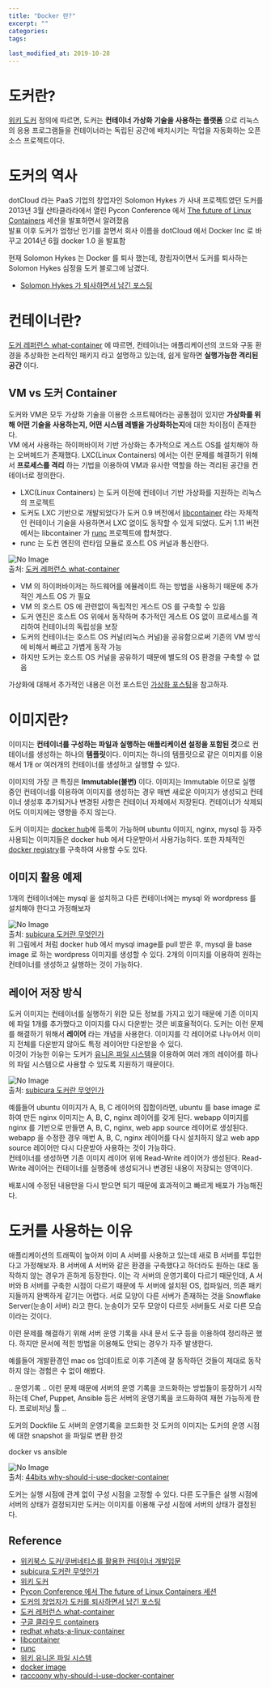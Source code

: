 ```yaml
---
title: "Docker 란?"
excerpt: ""
categories: 
tags:
  
last_modified_at: 2019-10-28
---
```


# 도커란? 
[위키 도커](https://ko.wikipedia.org/wiki/%EB%8F%84%EC%BB%A4_(%EC%86%8C%ED%94%84%ED%8A%B8%EC%9B%A8%EC%96%B4)) 정의에 따르면, 도커는 **컨테이너 가상화 기술을 사용하는 플랫폼** 으로 리눅스의 응용 프로그램들을 컨테이너라는 독립된 공간에 배치시키는 작업을 자동화하는 오픈소스 프로젝트이다. 


# 도커의 역사 
dotCloud 라는 PaaS 기업의 창업자인 Solomon Hykes 가 사내 프로젝트였던 도커를 2013년 3월 산타클라라에서 열린 Pycon Conference 에서 [The future of Linux Containers](https://www.youtube.com/watch?v=wW9CAH9nSLs&feature=youtu.be) 세션을 발표하면서 알려졌음  
발표 이후 도커가 엄청난 인기를 끌면서 회사 이름을 dotCloud 에서 Docker Inc 로 바꾸고 2014년 6월 docker 1.0 을 발표함  
  
현재 Solomon Hykes 는 Docker 를 퇴사 했는데, 창립자이면서 도커를 퇴사하는 Solomon Hykes 심정을 도커 블로그에 남겼다. 
- [Solomon Hykes 가 퇴사하면서 남긴 포스팅](docker.com/blog/au-revoir/)


# 컨테이너란?
[도커 레퍼런스 what-container](https://www.docker.com/resources/what-container) 에 따르면, 컨테이너는 애플리케이션의 코드와 구동 환경을 추상화한 논리적인 패키지 라고 설명하고 있는데, 쉽게 말하면 **실행가능한 격리된 공간** 이다.  

## VM vs 도커 Container
도커와 VM은 모두 가상화 기술을 이용한 소프트웨어라는 공통점이 있지만 **가상화를 위해 어떤 기술을 사용하는지, 어떤 시스템 레벨을 가상화하는지**에 대한 차이점이 존재한다.  
VM 에서 사용하는 하이퍼바이저 기반 가상화는 추가적으로 게스트 OS를 설치해야 하는 오버헤드가 존재했다. LXC(Linux Containers) 에서는 이런 문제를 해결하기 위해서 **프로세스를 격리** 하는 기법을 이용하여 VM과 유사한 역할을 하는 격리된 공간을 컨테이너로 정의한다.  
- LXC(Linux Containers) 는 도커 이전에 컨테이너 기반 가상화를 지원하는 리눅스의 프로젝트 
- 도커도 LXC 기반으로 개발되었다가 도커 0.9 버전에서 [libcontainer](https://github.com/docker/libcontainer) 라는 자체적인 컨테이너 기술을 사용하면서 LXC 없이도 동작할 수 있게 되었다. 도커 1.11 버전에서는 libcontainer 가 [runc](https://github.com/opencontainers/runc) 프로젝트에 합쳐졌다. 
- runc 는 도컨 엔진의 런타임 모듈로 호스트 OS 커널과 통신한다.


![No Image](/assets/images/posts/20191029/docker_vs_vm.png)   
출처: [도커 레퍼런스 what-container](https://www.docker.com/resources/what-container)  

- VM 의 하이퍼바이저는 하드웨어를 에뮬레이트 하는 방법을 사용하기 때문에 추가적인 게스트 OS 가 필요
- VM 의 호스트 OS 에 관련없이 독립적인 게스트 OS 를 구축할 수 있음 
- 도커 엔진은 호스트 OS 위에서 동작하며 추가적인 게스트 OS 없이 프로세스를 격리하여 컨테이너의 독립성을 보장
- 도커의 컨테이너는 호스트 OS 커널(리눅스 커널)을 공유함으로써 기존의 VM 방식에 비해서 빠르고 가볍게 동작 가능
- 하지만 도커는 호스트 OS 커널을 공유하기 때문에 별도의 OS 환경을 구축할 수 없음 

> 
가상화에 대해서 추가적인 내용은 이전 포스트인 [가상화 포스팅](https://kimkoungho.github.io/virtualization/)을 참고하자.


# 이미지란?

이미지는 **컨테이너를 구성하는 파일과 실행하는 애플리케이션 설정을 포함된 것**으로 컨테이너를 생성하는 하나의 **템플릿**이다. 이미지는 하나의 템플릿으로 같은 이미지를 이용해서 1개 or 여러개의 컨테이너를 생성하고 실행할 수 있다.  
  
이미지의 가장 큰 특징은 **Immutable(불변)** 이다. 이미지는 Immutable 이므로 실행 중인 컨테이너를 이용하여 이미지를 생성하는 경우 매번 새로운 이미지가 생성되고 컨테이너 생성후 추가되거나 변경된 사항은 컨테이너 자체에서 저장된다. 컨테이너가 삭제되어도 이미지에는 영향을 주지 않는다.  
  
도커 이미지는 [docker hub](https://hub.docker.com/)에 등록이 가능하며 ubuntu 이미지, nginx, mysql 등 자주 사용되는 이미지들은 docker hub 에서 다운받아서 사용가능하다. 또한 자체적인 [docker registry](https://docs.docker.com/registry/)를 구축하여 사용할 수도 있다. 


## 이미지 활용 예제 
1개의 컨테이너에는 mysql 을 설치하고 다른 컨테이너에는 mysql 와 wordpress 를 설치해야 한다고 가정해보자  
  
![No Image](/assets/images/posts/20191029/docker-image.png)   
출처: [subicura 도커란 무엇인가](https://subicura.com/2017/01/19/docker-guide-for-beginners-1.html)  
위 그림에서 처럼 docker hub 에서 mysql image를 pull 받은 후, mysql 을 base image 로 하는 wordpress 이미지를 생성할 수 있다. 2개의 이미지를 이용하여 원하는 컨테이너를 생성하고 실행하는 것이 가능하다.  

## 레이어 저장 방식
도커 이미지는 컨테이너를 실행하기 위한 모든 정보를 가지고 있기 때문에 기존 이미지에 파일 1개를 추가했다고 이미지를 다시 다운받는 것은 비효율적이다. 도커는 이런 문제를 해결하기 위해서 **레이어** 라는 개념을 사용한다. 이미지를 각 레이어로 나누어서 이미지 전체를 다운받지 않아도 특정 레이어만 다운받을 수 있다.  
이것이 가능한 이유는 도커가 [유니온 파일 시스템](https://en.wikipedia.org/wiki/UnionFS)을 이용하여 여러 개의 레이어를 하나의 파일 시스템으로 사용할 수 있도록 지원하기 때문이다.

![No Image](/assets/images/posts/20191029/image-layer.png)   
출처: [subicura 도커란 무엇인가](https://subicura.com/2017/01/19/docker-guide-for-beginners-1.html)

예를들어 ubuntu 이미지가 A, B, C 레이어의 집합이라면, ubuntu 를 base image 로 하여 만든 nginx 이미지는 A, B, C, nginx 레이어를 갖게 된다. webapp 이미지를 nginx 를 기반으로 만들면 A, B, C, nginx, web app source 레이어로 생성된다. webapp 을 수정한 경우 매번 A, B, C, nginx 레이어를 다시 설치하지 않고 web app source 레이어만 다시 다운받아 사용하는 것이 가능하다.  
컨테이너를 생성하면 기존 이미지 레이어 위에 Read-Write 레이어가 생성된다. Read-Write 레이어는 컨테이너를 실행중에 생성되거나 변경된 내용이 저장되는 영역이다.  
  
배포시에 수정된 내용만을 다시 받으면 되기 때문에 효과적이고 빠르게 배포가 가능해진다.

# 도커를 사용하는 이유  

애플리케이션의 트래픽이 높아져 이미 A 서버를 사용하고 있는데 새로 B 서버를 투입한다고 가정해보자. 
B 서버에 A 서버와 같은 환경을 구축했다고 하더라도 원하는 대로 동작하지 않는 경우가 흔하게 등장한다. 이는 각 서버의 운영기록이 다르기 때문인데, A 서버와 B 서버를 구축한 시점이 다르기 때문에 두 서버에 설치된 OS, 컴파일러, 의존 패키지들까지 완벽하게 같기는 어렵다. 서로 모양이 다른 서버가 존재하는 것을 Snowflake Server(눈송이 서버) 라고 한다.
눈송이가 모두 모양이 다르듯 서버들도 서로 다른 모습이라는 것이다.  
  
이런 문제를 해결하기 위해 서버 운영 기록을 사내 문서 도구 등을 이용하여 정리하곤 했다. 하지만 문서에 적힌 방법을 이용해도 안되는 경우가 자주 발생한다. 

> 
예를들어 개발환경인 mac os 업데이트로 이후 기존에 잘 동작하던 것들이 제대로 동작하지 않는 경험은 수 없이 해봤다.

.. 운영기록 .. 
이런 문제 때문에 서버의 운영 기록을 코드화하는 방법들이 등장하기 시작하는데 Chef, Puppet, Ansible 등은 서버의 운영기록을 코드화하여 재현 가능하게 한다.
프로비저닝 툴 .. 

도커의 Dockfile 도 서버의 운영기록을 코드화한 것 
도커의 이미지는 도커의 운영 시점에 대한 snapshot 을 파일로 변환 한것 

docker vs ansible

![No Image](/assets/images/posts/20191029/ansible_vs_docker.png)   
출처: [44bits why-should-i-use-docker-container](https://www.44bits.io/ko/post/why-should-i-use-docker-container#%EC%9A%B4%EC%98%81%ED%95%98%EB%A9%B4%EC%84%9C-%EB%A7%8C%EB%93%A4%EC%96%B4%EC%A7%80%EB%8A%94-%EB%88%88%EC%86%A1%EC%9D%B4-%EC%84%9C%EB%B2%84%EB%93%A4snowflake-servers)

도커는 실행 시점에 관계 없이 구성 시점을 고정할 수 있다.
다른 도구들은 실행 시점에 서버의 상태가 결정되지만 도커는 이미지를 이용해 구성 시점에 서버의 상태가 결정된다.


## Reference
- [위키북스 도커/쿠버네티스를 활용한 컨테이너 개발입문](https://wikibook.co.kr/docker-kubernetes/)
- [subicura 도커란 무엇인가](https://subicura.com/2017/01/19/docker-guide-for-beginners-1.html)
- [위키 도커](https://ko.wikipedia.org/wiki/%EB%8F%84%EC%BB%A4_(%EC%86%8C%ED%94%84%ED%8A%B8%EC%9B%A8%EC%96%B4))
- [Pycon Conference 에서 The future of Linux Containers 세션](https://www.youtube.com/watch?v=wW9CAH9nSLs&feature=youtu.be)
- [도커의 창업자가 도커를 퇴사하면서 남긴 포스팅](docker.com/blog/au-revoir/)
- [도커 레퍼런스 what-container](https://www.docker.com/resources/what-container)
- [구글 클라우드 containers](https://cloud.google.com/containers/?hl=ko)
- [redhat whats-a-linux-container](https://www.redhat.com/ko/topics/containers/whats-a-linux-container)
- [libcontainer](https://github.com/docker/libcontainer)
- [runc](https://github.com/opencontainers/runc)
- [위키 유니온 파일 시스템](https://en.wikipedia.org/wiki/UnionFS)
- [docker image](https://rampart81.github.io/post/docker_image/)
- [raccoony why-should-i-use-docker-container](https://www.44bits.io/ko/post/why-should-i-use-docker-container#%EC%9A%B4%EC%98%81%ED%95%98%EB%A9%B4%EC%84%9C-%EB%A7%8C%EB%93%A4%EC%96%B4%EC%A7%80%EB%8A%94-%EB%88%88%EC%86%A1%EC%9D%B4-%EC%84%9C%EB%B2%84%EB%93%A4snowflake-servers)